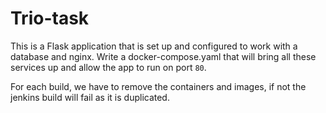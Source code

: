 # Trio-task

This is a Flask application that is set up and configured to work with a database and nginx. Write a docker-compose.yaml that will bring all these services up and allow the app to run on port `80`.

For each build, we have to remove the containers and images, if not the jenkins build will fail as it is duplicated.